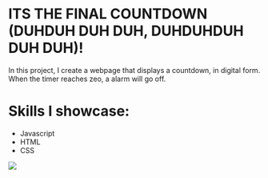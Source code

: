 # ITS THE FINAL COUNTDOWN (DUHDUH DUH DUH, DUHDUHDUH DUH DUH)!

In this project, I create a webpage that displays a countdown, in digital form. When the timer reaches zeo, a alarm will go off. 

# Skills I showcase: 

- Javascript 
- HTML
- CSS


![](img/countDownTimer.gif)
